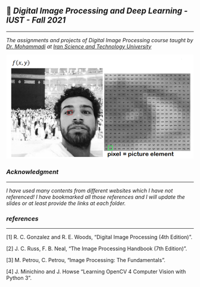 
##  :dart: _*Digital Image Processing and Deep Learning - IUST - Fall 2021*_
---

_The assignments and projects of Digital Image Processing course taught by [Dr. Mohammadi](http://webpages.iust.ac.ir/mrmohammadi/index.html "Dr. Mohammadi") at [Iran Science and Technology University](http://iust.ac.ir "Iran Science and Technology University")_




![](Digital%20Image%20Processing.PNG)






### _Acknowledgment_
---


_I have used many contents from different websites which I have not referenced! I have bookmarked all those references and I will update the slides or at least provide the links at each folder._

### _references_
---



[1] R. C. Gonzalez and R. E. Woods, “Digital Image Processing (4th Edition)”.

[2] J. C. Russ, F. B. Neal, “The Image Processing Handbook (7th Edition)”.

[3] M. Petrou, C. Petrou, “Image Processing: The Fundamentals”.

[4] J. Minichino and J. Howse “Learning OpenCV 4 Computer Vision with Python 3”.
